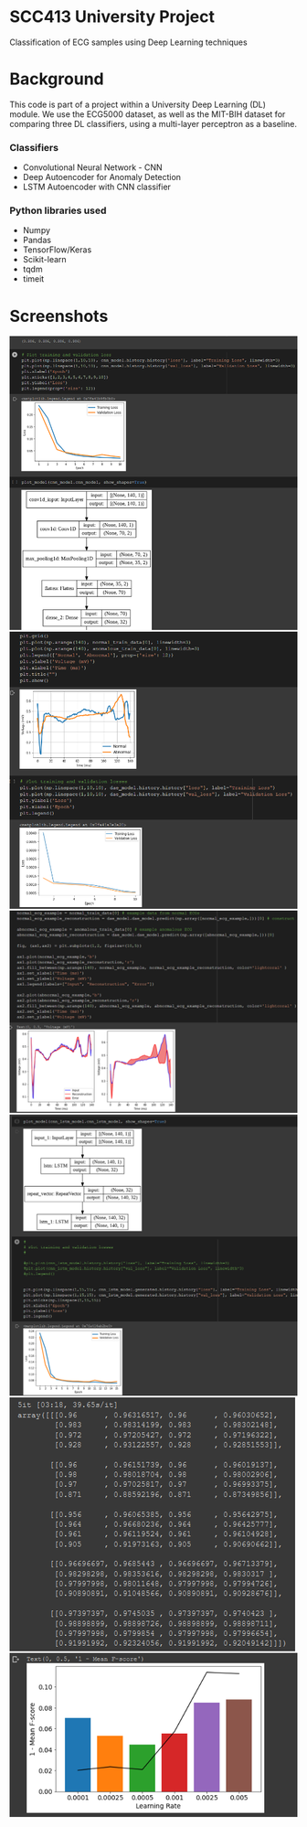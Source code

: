 # SCC413 University Project
Classification of ECG samples using Deep Learning techniques

# Background

This code is part of a project within a University Deep Learning (DL) module.
We use the ECG5000 dataset, as well as the MIT-BIH dataset for comparing three DL classifiers, using a multi-layer perceptron as a baseline.

### Classifiers
+ Convolutional Neural Network - CNN
+ Deep Autoencoder for Anomaly Detection
+ LSTM Autoencoder with CNN classifier

### Python libraries used
+ Numpy
+ Pandas
+ TensorFlow/Keras
+ Scikit-learn
+ tqdm
+ timeit



# Screenshots
![Screenshots](screenshots/screenshot-1.png)
![Screenshots](screenshots/screenshot-2.png)
![Screenshots](screenshots/screenshot-3.png)
![Screenshots](screenshots/screenshot-4.png)
![Screenshots](screenshots/screenshot-5.png)
![Screenshots](screenshots/screenshot-6.png)
